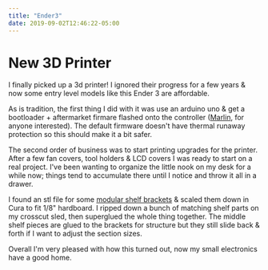 ```yaml
---
title: "Ender3"
date: 2019-09-02T12:46:22-05:00
---
```


# New 3D Printer
I finally picked up a 3d printer! I ignored their progress for a few years & now some entry level models like this Ender 3 are affordable.

As is tradition, the first thing I did with it was use an arduino uno & get a bootloader + aftermarket firmare flashed onto the controller ([Marlin](https://github.com/MarlinFirmware/Marlin), for anyone interested). The default firmware doesn't have thermal runaway protection so this should make it a bit safer.

The second order of business was to start printing upgrades for the printer. After a few fan covers, tool holders & LCD covers I was ready to start on a real project. I've been wanting to organize the little nook on my desk for a while now; things tend to accumulate there until I notice and throw it all in a drawer.

I found an stl file for some [modular shelf brackets](https://www.thingiverse.com/thing:1511050) & scaled them down in Cura to fit 1/8" hardboard. I ripped down a bunch of matching shelf parts on my crosscut sled, then superglued the whole thing together. The middle shelf pieces are glued to the brackets for structure but they still slide back & forth if I want to adjust the section sizes.

Overall I'm very pleased with how this turned out, now my small electronics have a good home.
